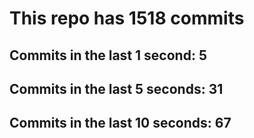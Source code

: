 # This repo has 1518 commits

## Commits in the last 1 second: 5
## Commits in the last 5 seconds: 31
## Commits in the last 10 seconds: 67
